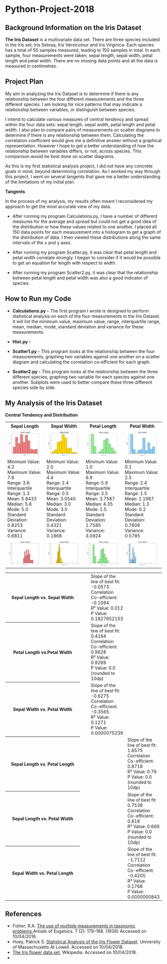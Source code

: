 # Python-Project-2018


## Background Information on the Iris Dataset
**The Iris Dataset** is a multivariate data set. 
There are three species included in the Iris set; Iris Setosa, Iris Versicolour and Iris Virginica. 
Each species has a total of 50 samples measured, leading to 150 samples in total. 
In each sample, four measurements were taken; sepal length, sepal width, petal length and petal width. There are no missing data points and all the data is measured in centimetres. 

## Project Plan

My aim in analyzing the Iris Dataset is to determine if there is any relationship between the four different measurements and the three different species. I am looking for nice patterns that may indicate a relationship between variables, or distinguish between species. 

I intend to calculate various measures of central tendency and spread within the four data sets: sepal length, sepal width, petal length and petal width. I also plan to compare pairs of measurements on scatter diagrams to determine if there is any relationship between them. Calculating the correlation coefficient would give me a definitive answer without a graphical representation. However I hope to get a better understanding of how the relationship between variables differs, or not, across species. This comparison would be best done on scatter diagrams.  

As this is my first statistical analysis project, I did not have any concrete goals in mind, beyond determining correlation. As I worked my way through this project, I went on several tangents that gave me a better understanding of the limitations of my initial plan. 

**Tangents**

In the process of my analysis, my results often meant I reconsidered my approach to get the most accurate view of my data. 
* After running my program Calculations.py, I have a number of different measures for the average and spread but could not get a good idea of the distribution or how these values related to one another. 
I placed all 150 data points for each measurement into a histogram to get a graph of the distribution of data. I then viewed these distributions along the same intervals of the x and y axes.

* After running my program Scatter.py, it was clear that petal length and petal width correlate strongly. I began to consider if it would be possible to get an equation for length with respect to width. 

* After running my program Scatter2.py, it was clear that the relationship between petal length and petal width was also a good indicator of species. 

## How to Run my Code
* **Calculations.py -**
The first program I wrote is designed to perform statistical analysis on each of the four measurements in the Iris Dataset. It will list the minimum value, maximum value, range, interquartile range, mean, median, mode, standard deviation and variance for these measurements. 

* **Hist.py -**

* **Scatter1.py -**
This program looks at the relationship between the four measurements, graphing two variables against one another on a scatter diagram and calculating the correlation co-efficient for each graph. 


* **Scatter2.py -**
This program looks at the relationship between the three different species, graphing two variable for each species against one another. Subplots were used to better compare these three different species side by side. 

## My Analysis of the Iris Dataset

**Central Tendency and Distribution**
<table>
 <tr>
  <th>Sepal Length</th>
  <th>Sepal Width</th>
  <th>Petal Length</th>
  <th>Petal Width</th></tr>
 <tr>
   <td><img src='img/hist1.png'></td>
   <td><img src='img/hist2.png'></td>
   <td><img src='img/hist3.png'></td>
   <td><img src='img/hist4.png'></td></tr>
 <tr>
  <td> Minimum Value:  4.3<br> 
     Maximum Value:  7.9<br> 
     Range:  3.6<br>
     Interquartile Range:  1.3<br> 
     Mean: 5.8433<br>
     Median:  5.8<br> 
     Mode:  5.0 <br> 
     Standard Deviation:  0.8253<br>   
     Variance:  0.6811</td>
  <td> Minimum Value:  2.0<br>
     Maximum Value:  4.4<br>
     Range:  2.4<br>
     Interquartile Range:  0.5<br>
     Mean: 3.0540<br> 
     Median: 3.0<br> 
     Mode:  3.0<br>
     Standard Deviation:  0.4321<br>   
     Variance:  0.1868<br></td> 
<td>
  Minimum Value:  1.0<br>
  Maximum Value:  6.9<br>
  Range:  5.9<br>
  Interquartile Range:  3.5<br>
  Mean: 3.7587<br>
  Median: 4.35<br>
  Mode:  1.5<br>
  Standard Deviation:  1.7585<br>
  Variance:  3.0924<br></td>
<td>
  Minimum Value:  0.1<br>
  Maximum Value:  2.5<br>
  Range:  2.4<br>
  Interquartile Range:  1.5<br>
  Mean: 1.1987<br>
  Median: 1.3<br>
  Mode:  0.2<br>
  Standard Deviation:  0.7606<br>
  Variance:  0.5785<br></td>
</tr>
  <td><img src='img/hist5.png'></td>
  <td><img src='img/hist6.png'></td>
  <td><img src='img/hist7.png'></td>
  <td><img src='img/hist8.png'></td></tr>
 </table>
 

<table><col width=100%>
 <tr>
  <th>Sepal Length vs. Sepal Width</th>
   <td><img src='img/scatter1.png'></td>
   <td><img src='img/updtsubplot1.png'></td>
   <td>Slope of the line of best fit: -0.0573<br>
      Correlation Co-efficient: -0.1094<br>
      R&sup2 Value: 0.012<br>
      P Value: 0.1827652153</td></tr>
 <tr>
  <th>Petal Length vs.Petal Width</th>
   <td><img src='img/scatter2.png'></td>
   <td><img src='img/updtsubplot2.png'></td>
    <td>Slope of the line of best fit: 0.4164<br>
      Correlation Co-efficient: 0.9628<br>
      R&sup2 Value: 0.9269<br>
      P Value: 0.0  (rounded to 10dp)</td></tr>
 <tr>
  <th>Sepal Width vs. Petal Width</th>
   <td><img src='img/scatter3.png'></td>
   <td><img src='img/updtsubplot3.png'></td>
   <td>Slope of the line of best fit: -0.6275<br>
      Correlation Co-efficient: -0.3565<br>
      R&sup2 Value: 0.1271<br>
      P Value: 0.0000075239</td></tr>
 <tr>
  <th>Sepal Length vs. Petal Length </th>
   <td><img src='img/scatter4.png'></td>
   <td><img src='img/updtsubplot4.png'></td><td> 
   <td>Slope of the line of best fit: 1.8575<br>
      Correlation Co-efficient: 0.8718<br>
      R&sup2 Value: 0.76<br>
      P Value: 0.0 (rounded to 10dp)</td></tr>
   <tr>
  <th>Sepal Length vs. Petal Width </th>
   <td><img src='img/scatter5.png'></td>
   <td><img src='img/updtsubplot5.png'></td><td> 
   <td>Slope of the line of best fit: 0.7538<br>
      Correlation Co-efficient: 0.818<br>
      R&sup2 Value: 0.669<br>
      P Value: 0.0 (rounded to 10dp)</td></tr>
   <tr>
  <th>Sepal Width vs. Petal Length </th>
   <td><img src='img/scatter6.png'></td>
   <td><img src='img/updtsubplot6.png'></td><td> 
   <td>Slope of the line of best fit: -1.7112<br>
      Correlation Co-efficient: -0.4205<br>
      R&sup2 Value: 0.1768<br>
      P Value: 0.0000000843</td></tr>



 </table>
 
## References

* Fisher, R.A. [The use of multiple measurements in taxonomic problems.](https://onlinelibrary.wiley.com/doi/epdf/10.1111/j.1469-1809.1936.tb02137.x)Annals of Eugenics. 7 (2): 179–188. (1936) Accessed on 10/04/2018.
* Hoey, Patrick S. [Statistical Analysis of the Iris Flower Dataset](http://patrickhoey.com/downloads/Computer_Science/03_Patrick_Hoey_Data_Visualization_Dataset_paper.pdf). University of Massachusetts At Lowell. Accessed on 10/04/2018.
* [The Iris flower data set](https://en.wikipedia.org/wiki/Iris_flower_data_set), Wikipedia. Accessed on 10/04/2018.
* 
